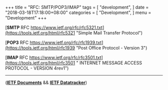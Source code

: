
+++
title = "RFC: SMTP/POP3/IMAP"
tags = [
    "development",
]
date = "2018-03-18T17:18:00+08:00"
categories = [
    "Development",
]
menu = "Development"
+++



[**SMTP** RFC https://www.ietf.org/rfc/rfc5321.txt](https://tools.ietf.org/html/rfc5321 "Simple Mail Transfer Protocol")

[**POP3** RFC https://www.ietf.org/rfc/rfc1939.txt](https://tools.ietf.org/html/rfc1939 "Post Office Protocol - Version 3")

[**IMAP** RFC https://www.ietf.org/rfc/rfc3501.txt](https://tools.ietf.org/html/rfc3501 " INTERNET MESSAGE ACCESS PROTOCOL - VERSION 4rev1")

<!--more-->

 ------------------

([**IETF Documents**](https://tools.ietf.org/html/ "IETF Documents") && [**IETF Datatracker**](https://datatracker.ietf.org/ "IETF Datatracker"))
